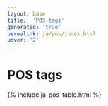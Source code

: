 ```yaml
---
layout: base
title:  'POS tags'
generated: 'true'
permalink: ja/pos/index.html
udver: '2'
---
```


# POS tags

{% include ja-pos-table.html %}
